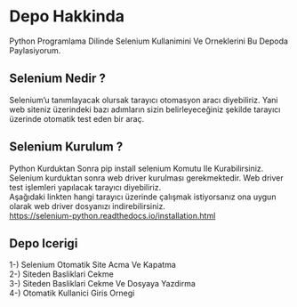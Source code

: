 # Depo Hakkinda
Python Programlama Dilinde Selenium Kullanimini Ve Orneklerini Bu Depoda Paylasiyorum.

## Selenium Nedir ? 
Selenium’u tanımlayacak olursak tarayıcı otomasyon aracı diyebiliriz. Yani web siteniz üzerindeki bazı adımların sizin belirleyeceğiniz şekilde tarayıcı üzerinde otomatik test eden bir araç.

## Selenium Kurulum ?
Python Kurduktan Sonra pip install selenium Komutu Ile Kurabilirsiniz.<br />
Selenium kurduktan sonra web driver kurulması gerekmektedir. Web driver test işlemleri yapılacak tarayıcı diyebiliriz.<br />
Aşağıdaki linkten hangi tarayıcı üzerinde çalışmak istiyorsanız ona uygun olarak web driver dosyanızı indirebilirsiniz.<br />
https://selenium-python.readthedocs.io/installation.html

## Depo Icerigi
1-) Selenium Otomatik Site Acma Ve Kapatma<br />
2-) Siteden Basliklari Cekme<br />
3-) Siteden Basliklari Cekme Ve Dosyaya Yazdirma<br />
4-) Otomatik Kullanici Giris Ornegi<br />
